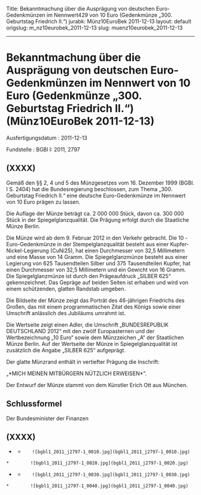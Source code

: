 Title: Bekanntmachung über die Ausprägung von deutschen Euro-Gedenkmünzen im Nennwert429
  von 10 Euro (Gedenkmünze „300. Geburtstag Friedrich II.“)
jurabk: Münz10EuroBek 2011-12-13
layout: default
origslug: m_nz10eurobek_2011-12-13
slug: muenz10eurobek_2011-12-13

---

# Bekanntmachung über die Ausprägung von deutschen Euro-Gedenkmünzen im Nennwert von 10 Euro (Gedenkmünze „300. Geburtstag Friedrich II.“) (Münz10EuroBek 2011-12-13)

Ausfertigungsdatum
:   2011-12-13

Fundstelle
:   BGBl I: 2011, 2797


## (XXXX)

Gemäß den §§ 2, 4 und 5 des Münzgesetzes vom 16. Dezember 1999 (BGBl.
I S. 2404) hat die Bundesregierung beschlossen, zum Thema „300.
Geburtstag Friedrich II.“ eine deutsche Euro-Gedenkmünze im Nennwert
von 10 Euro prägen zu lassen.

Die Auflage der Münze beträgt ca. 2 000 000 Stück, davon ca. 300 000
Stück in der Spiegelglanzqualität. Die Prägung erfolgt durch die
Staatliche Münze Berlin.

Die Münze wird ab dem 9. Februar 2012 in den Verkehr gebracht. Die 10
-Euro-Gedenkmünze in der Stempelglanzqualität besteht aus einer
Kupfer-Nickel-Legierung (CuNi25), hat einen Durchmesser von 32,5
Millimetern und eine Masse von 14 Gramm. Die Spiegelglanzmünze besteht
aus einer Legierung von 625 Tausendteilen Silber und 375 Tausendteilen
Kupfer, hat einen Durchmesser von 32,5 Millimetern und ein Gewicht von
16 Gramm. Die Spiegelglanzmünze ist durch den Prägeaufdruck „SILBER
625“ gekennzeichnet. Das Gepräge auf beiden Seiten ist erhaben und
wird von einem schützenden, glatten Randstab umgeben.

Die Bildseite der Münze zeigt das Porträt des
46-jährigen              Friedrichs des Großen, das mit einem
programmatischen Zitat des Königs sowie einer Umschrift anlässlich des
Jubiläums umrahmt ist.

Die Wertseite zeigt einen Adler, die Umschrift „BUNDESREPUBLIK
DEUTSCHLAND 2012“ mit den zwölf Europasternen und der Wertbezeichnung
„10 Euro“ sowie dem Münzzeichen „A“ der Staatlichen Münze Berlin. Auf
der Wertseite der Münze in Spiegelglanzqualität ist zusätzlich die
Angabe „SILBER 625“ aufgeprägt.

Der glatte Münzrand enthält in vertiefter Prägung die Inschrift:

„\*MICH MEINEN MITBÜRGERN NÜTZLICH ERWEISEN\*“.

Der Entwurf der Münze stammt von dem Künstler Erich Ott aus München.


## Schlussformel

Der Bundesminister der Finanzen


## (XXXX)


*    *        ![bgbl1_2011_j2797-1_0010.jpg](bgbl1_2011_j2797-1_0010.jpg)
    *        ![bgbl1_2011_j2797-1_0020.jpg](bgbl1_2011_j2797-1_0020.jpg)

*    *        ![bgbl1_2011_j2797-1_0030.jpg](bgbl1_2011_j2797-1_0030.jpg)
    *        ![bgbl1_2011_j2797-1_0040.jpg](bgbl1_2011_j2797-1_0040.jpg)


